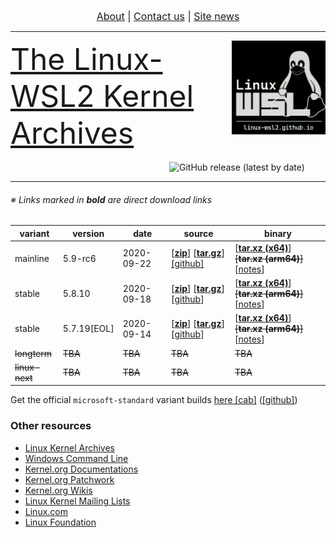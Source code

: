 <p align="center"><font size="3"><a href="https://linux-wsl2.github.io/about">About</a> | <a href="mailto:linux-wsl2.github.io">Contact us</a> | <a href="https://linux-wsl2.github.io/news">Site news</a> </font></p>
<hr>
<img src="/images/image.png" width="150" title="WSL Avatar" align="right" /><font size="7"><a href="https://linux-wsl2.github.io">The Linux-WSL2 Kernel Archives</a></font>
<br>
<br>
<a href="https://github.com/linux-wsl2/linux-stable/releases/download/v5.8.9/x64_linux-wsl2_5.8.9.tar.xz"><img alt="GitHub release (latest by date)" src="https://img.shields.io/github/v/release/linux-wsl2/linux-stable?label=Download%20(x64)&style=plastic&sort=semver" width="250" align="right"></a>
<br>
<hr size="30">

###### ※ Links marked in **bold** are direct download links

 variant | version | date | source | binary |
 --------|---------|------|--------|--------|
 mainline | 5.9-rc6 | 2020-09-22 | [**[zip](https://github.com/linux-wsl2/linux-mainline/archive/v5.9-rc6.zip)**] [**[tar.gz](https://github.com/linux-wsl2/linux-mainline/archive/v5.9-rc6.tar.gz)**] [[github]](https://github.com/linux-wsl2/linux-mainline) | [**[tar.xz (x64)](https://github.com/linux-wsl2/linux-mainline/releases/download/v5.9-rc6/x64_linux-wsl2_5.9-rc6.tar.xz)**] ~~[**tar.xz (arm64)**]~~ [[notes](https://github.com/linux-wsl2/linux-mainline/releases/tag/v5.9-rc6)]
 stable | 5.8.10 | 2020-09-18 | [**[zip](https://github.com/linux-wsl2/linux-stable/archive/v5.8.10.zip)**] [**[tar.gz](https://github.com/linux-wsl2/linux-stable/archive/v5.8.10.tar.gz)**] [[github](https://github.com/linux-wsl2/linux-stable/tree/linux-5.8.y)] | [**[tar.xz (x64)](https://github.com/linux-wsl2/linux-stable/releases/download/v5.8.10/x64_linux-wsl2_5.8.10.tar.xz)**] ~~[**tar.xz (arm64)**]~~ [[notes](https://github.com/linux-wsl2/linux-stable/releases/tag/v5.8.10)]
 stable | 5.7.19[EOL] | 2020-09-14 | [**[zip](https://github.com/linux-wsl2/linux-stable/archive/v5.7.19.zip)**] [**[tar.gz](https://github.com/linux-wsl2/linux-stable/archive/v5.7.19.tar.gz)**] [[github](https://github.com/linux-wsl2/linux-stable/tree/linux-5.7.y)] | [**[tar.xz (x64)](https://github.com/linux-wsl2/linux-stable/releases/download/v5.7.19/x64_linux-wsl2_5.7.19.tar.xz)**] ~~[**tar.xz (arm64)**]~~ [[notes](https://github.com/linux-wsl2/linux-stable/releases/tag/v5.7.19)]
 ~~longterm~~ | ~~TBA~~ | ~~TBA~~ | ~~TBA~~ | ~~TBA~~ 
 ~~linux-next~~ | ~~TBA~~ | ~~TBA~~ | ~~TBA~~ | ~~TBA~~ 

Get the official `microsoft-standard` variant builds [here [cab]](https://www.catalog.update.microsoft.com/Search.aspx?q=Windows%20Subsystem%20for%20Linux%20Update) ([[github]](https://github.com/microsoft/WSL2-Linux-Kernel))

### Other resources
- [Linux Kernel Archives](https://kernel.org)
- [Windows Command Line](https://devblogs.microsoft.com/commandline)
- [Kernel.org Documentations](https://www.kernel.org/doc/html/latest/)
- [Kernel.org Patchwork](https://patchwork.kernel.org/)
- [Kernel.org Wikis](https://wiki.kernel.org)
- [Linux Kernel Mailing Lists](http://vger.kernel.org)
- [Linux.com](https://www.linux.com)
- [Linux Foundation](http://www.linuxfoundation.org/)
